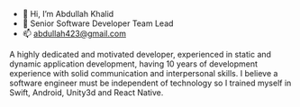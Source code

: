 - 👋 Hi, I’m Abdullah Khalid
- 👀 Senior Software Developer Team Lead
- 📫 abdullah423@gmail.com


A highly dedicated and motivated developer, experienced in static and dynamic application
development, having 10 years of development experience with solid communication and interpersonal
skills. I believe a software engineer must be independent of technology so I trained myself in Swift,
Android, Unity3d and React Native.
